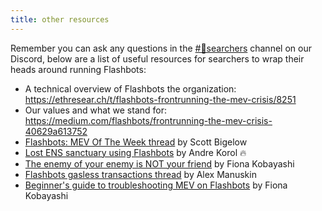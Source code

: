 ```yaml
---
title: other resources
---
```


Remember you can ask any questions in the [#🤖searchers](https://discord.gg/d9XYzHA4hM) channel on our Discord, below are a list of useful resources for searchers to wrap their heads around running Flashbots:

* A technical overview of Flashbots the organization: <https://ethresear.ch/t/flashbots-frontrunning-the-mev-crisis/8251>
* Our values and what we stand for: <https://medium.com/flashbots/frontrunning-the-mev-crisis-40629a613752>
* [Flashbots: MEV Of The Week thread](https://twitter.com/epheph/status/1357089176898969600?s=20) by Scott Bigelow
* [Lost ENS sanctuary using Flashbots](https://twitter.com/andrekorol1/status/1358252320207876104?s=19) by Andre Korol 🔥
* [The enemy of your enemy is NOT your friend](https://fiona.mirror.xyz/QXdCOAggA5g_j5R_JpO-V5LqK89EbimnYIV6c2rOsT0) by Fiona Kobayashi
* [Flashbots gasless transactions thread](https://twitter.com/amanusk_/status/1370642493621080071?s=20) by Alex Manuskin
* [Beginner's guide to troubleshooting MEV on Flashbots](https://fifikobayashi.medium.com/beginners-guide-to-troubleshooting-mev-on-flashbots-aee175048858) by Fiona Kobayashi
